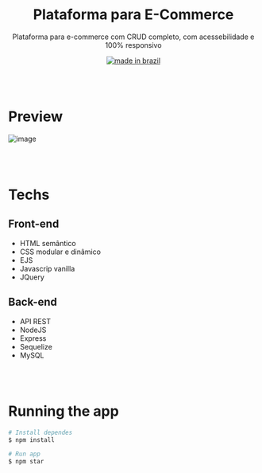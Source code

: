 <div align="center">

# Plataforma para E-Commerce

Plataforma para e-commerce com CRUD completo, com acessebilidade e 100% responsivo

[![made in brazil](https://img.shields.io/badge/made%20in-brazil-008751.svg?style=for-the-badge)](https://www.google.com/maps/place/brazil)
</div>


<br>
<br>

# Preview
![image](https://user-images.githubusercontent.com/73858741/175830385-bf5cbb9b-4a62-4dc2-ba80-26ed5388a135.png)


<br>
<br>

# Techs

## Front-end
- HTML semântico
- CSS modular e dinâmico
- EJS
- Javascrip vanilla
- JQuery


## Back-end
- API REST
- NodeJS
- Express
- Sequelize
- MySQL

<br>
<br>

# Running the app
```bash
# Install dependes
$ npm install

# Run app
$ npm star
```


 

